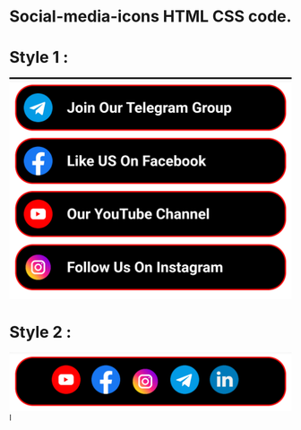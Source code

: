 # Social-media-icons HTML CSS code.

# Style 1 :

<img src="ss.png">

# Style 2 :

<img src ="style2.png">
l
